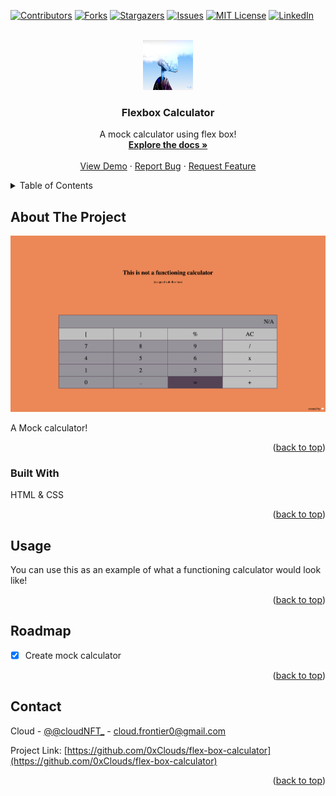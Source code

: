 <div id="top"></div>
<!--
*** Thanks for checking out the Best-README-Template. If you have a suggestion
*** that would make this better, please fork the repo and create a pull request
*** or simply open an issue with the tag "enhancement".
*** Don't forget to give the project a star!
*** Thanks again! Now go create something AMAZING! :D
-->

<!-- PROJECT SHIELDS -->
<!--
*** I'm using markdown "reference style" links for readability.
*** Reference links are enclosed in brackets [ ] instead of parentheses ( ).
*** See the bottom of this document for the declaration of the reference variables
*** for contributors-url, forks-url, etc. This is an optional, concise syntax you may use.
*** https://www.markdownguide.org/basic-syntax/#reference-style-links
-->

[![Contributors][contributors-shield]][contributors-url]
[![Forks][forks-shield]][forks-url]
[![Stargazers][stars-shield]][stars-url]
[![Issues][issues-shield]][issues-url]
[![MIT License][license-shield]][license-url]
[![LinkedIn][linkedin-shield]][linkedin-url]

<!-- PROJECT LOGO -->
<br />
<div align="center">
  <a href="https://github.com/0xClouds/flex-box-calculator">
    <img src="images/logo.png" alt="Logo" width="80" height="80">
  </a>

<h3 align="center">Flexbox Calculator</h3>

  <p align="center">
    A mock calculator using flex box! 
    <br />
    <a href="https://github.com/0xClouds/flex-box-calculator"><strong>Explore the docs »</strong></a>
    <br />
    <br />
    <a href="https://0xclouds.github.io/flex-box-calculator/">View Demo</a>
    ·
    <a href="https://github.com/0xClouds/flex-box-calculator/issues">Report Bug</a>
    ·
    <a href="https://github.com/0xClouds/flex-box-calculator/issues">Request Feature</a>
  </p>
</div>

<!-- TABLE OF CONTENTS -->
<details>
  <summary>Table of Contents</summary>
  <ol>
    <li>
      <a href="#about-the-project">About The Project</a>
      <ul>
        <li><a href="#built-with">Built With</a></li>
      </ul>
    </li>
    <li>
      <a href="#getting-started">Getting Started</a>
      <ul>
        <li><a href="#prerequisites">Prerequisites</a></li>
        <li><a href="#installation">Installation</a></li>
      </ul>
    </li>
    <li><a href="#usage">Usage</a></li>
    <li><a href="#roadmap">Roadmap</a></li>
    <li><a href="#contributing">Contributing</a></li>
    <li><a href="#license">License</a></li>
    <li><a href="#contact">Contact</a></li>
    <li><a href="#acknowledgments">Acknowledgments</a></li>
  </ol>
</details>

<!-- ABOUT THE PROJECT -->

## About The Project

[![Product Name Screen Shot][product-screenshot]](https://example.com)

A Mock calculator!

<p align="right">(<a href="#top">back to top</a>)</p>

### Built With

HTML & CSS

<p align="right">(<a href="#top">back to top</a>)</p>

<!-- USAGE EXAMPLES -->

## Usage

You can use this as an example of what a functioning calculator would look like!

<p align="right">(<a href="#top">back to top</a>)</p>

<!-- ROADMAP -->

## Roadmap

- [x] Create mock calculator

<p align="right">(<a href="#top">back to top</a>)</p>

<!-- CONTACT -->

## Contact

Cloud - [@@cloudNFT\_](https://twitter.com/@cloudNFT_) - cloud.frontier0@gmail.com

Project Link: [https://github.com/0xClouds/flex-box-calculator](https://github.com/0xClouds/flex-box-calculator)

<p align="right">(<a href="#top">back to top</a>)</p>

<!-- MARKDOWN LINKS & IMAGES -->
<!-- https://www.markdownguide.org/basic-syntax/#reference-style-links -->

[contributors-shield]: https://img.shields.io/github/contributors/0xclouds/flex-box-calculator.svg?style=for-the-badge
[contributors-url]: https://github.com/0xClouds/flex-box-calculator/graphs/contributors
[forks-shield]: https://img.shields.io/github/forks/0xClouds/flex-box-calculator.svg?style=for-the-badge
[forks-url]: https://github.com/0xClouds/flex-box-calculator/network/members
[stars-shield]: https://img.shields.io/github/stars/0xClouds/flex-box-calculator.svg?style=for-the-badge
[stars-url]: https://github.com/0xClouds/flex-box-calculator/stargazers
[issues-shield]: https://img.shields.io/github/issues/0xClouds/flex-box-calculator.svg?style=for-the-badge
[issues-url]: https://github.com/0xClouds/flex-box-calculator/issues
[license-shield]: https://img.shields.io/github/license/0xClouds/flex-box-calculator.svg?style=for-the-badge
[license-url]: https://github.com/0xClouds/flex-box-calculator/blob/master/LICENSE.txt
[linkedin-shield]: https://img.shields.io/badge/-LinkedIn-black.svg?style=for-the-badge&logo=linkedin&colorB=555
[linkedin-url]: https://linkedin.com/in/linkedin_username
[product-screenshot]: images/screenshot.png
[next.js]: https://img.shields.io/badge/next.js-000000?style=for-the-badge&logo=nextdotjs&logoColor=white
[next-url]: https://nextjs.org/
[react.js]: https://img.shields.io/badge/React-20232A?style=for-the-badge&logo=react&logoColor=61DAFB
[react-url]: https://reactjs.org/
[vue.js]: https://img.shields.io/badge/Vue.js-35495E?style=for-the-badge&logo=vuedotjs&logoColor=4FC08D
[vue-url]: https://vuejs.org/
[angular.io]: https://img.shields.io/badge/Angular-DD0031?style=for-the-badge&logo=angular&logoColor=white
[angular-url]: https://angular.io/
[svelte.dev]: https://img.shields.io/badge/Svelte-4A4A55?style=for-the-badge&logo=svelte&logoColor=FF3E00
[svelte-url]: https://svelte.dev/
[laravel.com]: https://img.shields.io/badge/Laravel-FF2D20?style=for-the-badge&logo=laravel&logoColor=white
[laravel-url]: https://laravel.com
[bootstrap.com]: https://img.shields.io/badge/Bootstrap-563D7C?style=for-the-badge&logo=bootstrap&logoColor=white
[bootstrap-url]: https://getbootstrap.com
[jquery.com]: https://img.shields.io/badge/jQuery-0769AD?style=for-the-badge&logo=jquery&logoColor=white
[jquery-url]: https://jquery.com
